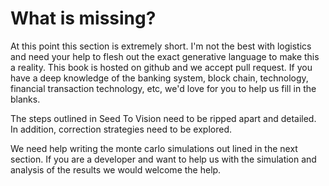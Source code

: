 # What is missing?



At this point this section is extremely short. I'm not the best with logistics and need your help to flesh out the exact generative language to make this a reality. This book is hosted on github and we accept pull request. If you have a deep knowledge of the banking system, block chain, technology, financial transaction technology, etc, we'd love for you to help us fill in the blanks.



The steps outlined in Seed To Vision need to be ripped apart and detailed. In addition, correction strategies need to be explored.



We need help writing the monte carlo simulations out lined in the next section. If you are a developer and want to help us with the simulation and analysis of the results we would welcome the help.
